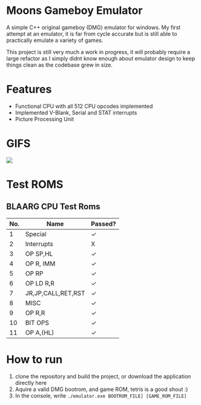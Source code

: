 # Moons Gameboy Emulator
A simple C++ original gameboy (DMG) emulator for windows.
My first attempt at an emulator, it is far from cycle accurate but is still able to
practically emulate a variety of games.

This project is still very much a work in progress, it will probably require a large refactor
as I simply didnt know enough about emulator design to keep things clean as the codebase grew
in size.

# Features
* Functional CPU with all 512 CPU opcodes implemented
* Implemented V-Blank, Serial and STAT interrupts
* Picture Processing Unit

# GIFS
![](https://giphy.com/gifs/8OZwuqTziAw5qx4l0N)

# Test ROMS
## BLAARG CPU Test Roms


| No. |   Name  |   Passed?  |
| --- | ------- | ---------- |
|  1  | Special            |✓|
|  2  | Interrupts         |X|
|  3  | OP SP,HL           |✓|
|  4  | OP R, IMM          |✓|
|  5  | OP RP              |✓|
|  6  | OP LD R,R          |✓|
|  7  | JR,JP,CALL,RET,RST |✓|
|  8  | MISC               |✓|
|  9  | OP R,R             |✓|
|  10 | BIT OPS            |✓|
|  11 | OP A,(HL)          |✓|


# How to run
1) clone the repository and build the project, or download the application directly here
2) Aquire a valid DMG bootrom, and game ROM, tetris is a good shout :)
3) In the console, write `./emulator.exe BOOTROM_FILE] [GAME_ROM_FILE]`
